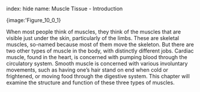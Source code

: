 index: hide
name: Muscle Tissue - Introduction


{image:'Figure_10_0_1}
        

When most people think of muscles, they think of the muscles that are visible just under the skin, particularly of the limbs. These are skeletal muscles, so-named because most of them move the skeleton. But there are two other types of muscle in the body, with distinctly different jobs. Cardiac muscle, found in the heart, is concerned with pumping blood through the circulatory system. Smooth muscle is concerned with various involuntary movements, such as having one’s hair stand on end when cold or frightened, or moving food through the digestive system. This chapter will examine the structure and function of these three types of muscles.
